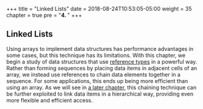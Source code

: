 +++
title = "Linked Lists"
date = 2018-08-24T10:53:05-05:00
weight = 35
chapter = true
pre = "<b>4. </b>"
+++

## Linked Lists

Using arrays to implement data structures has performance advantages in
some cases, but this technique has its limitations. With this chapter,
we begin a study of data structures that use [reference
types](/~rhowell/DataStructures/redirect/reference-value) in a powerful
way. Rather than forming sequences by placing data items in adjacent
cells of an array, we instead use references to chain data elements
together in a sequence. For some applications, this ends up being more
efficient than using an array. As we will see in [a later
chapter](/~rhowell/DataStructures/redirect/trees), this chaining
technique can be further exploited to link data items in a hierarchical
way, providing even more flexible and efficient access.
